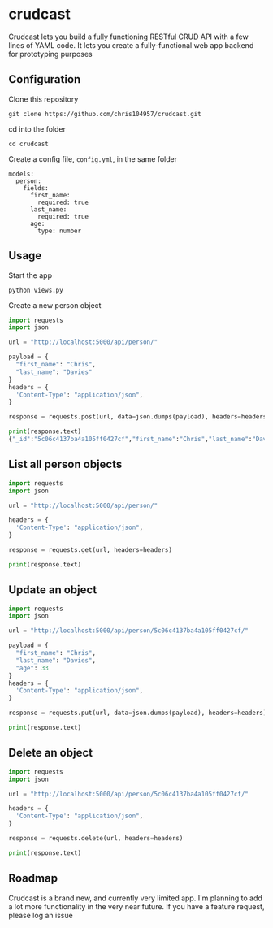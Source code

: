 # crudcast

Crudcast lets you build a fully functioning RESTful CRUD API with a few lines of YAML code. It lets you create a fully-functional web app backend for prototyping purposes

## Configuration

Clone this repository
```
git clone https://github.com/chris104957/crudcast.git
```

cd into the folder
```
cd crudcast
```

Create a config file, `config.yml`, in the same folder

```
models:
  person:
    fields:
      first_name:
        required: true
      last_name:
        required: true
      age:
        type: number

```

Usage
---

Start the app
```
python views.py
```

Create a new person object
```python
import requests
import json

url = "http://localhost:5000/api/person/"

payload = {
  "first_name": "Chris",
  "last_name": "Davies"
}
headers = {
  'Content-Type': "application/json",
}

response = requests.post(url, data=json.dumps(payload), headers=headers)

print(response.text)
{"_id":"5c06c4137ba4a105ff0427cf","first_name":"Chris","last_name":"Davies"}

```

List all person objects
---

```python
import requests
import json

url = "http://localhost:5000/api/person/"

headers = {
  'Content-Type': "application/json",
}

response = requests.get(url, headers=headers)

print(response.text)
```

Update an object
---

```python
import requests
import json

url = "http://localhost:5000/api/person/5c06c4137ba4a105ff0427cf/"

payload = {
  "first_name": "Chris",
  "last_name": "Davies",
  "age": 33
}
headers = {
  'Content-Type': "application/json",
}

response = requests.put(url, data=json.dumps(payload), headers=headers)

print(response.text)
```

Delete an object
---

```python
import requests
import json

url = "http://localhost:5000/api/person/5c06c4137ba4a105ff0427cf/"

headers = {
  'Content-Type': "application/json",
}

response = requests.delete(url, headers=headers)

print(response.text)
```

Roadmap
---

Crudcast is a brand new, and  currently very limited app. I'm planning to add a lot more functionality in the very near future. If you have a feature request, please log an issue
